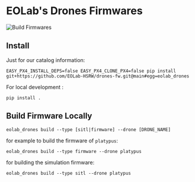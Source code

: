 # EOLab's Drones Firmwares

![Build Firmwares](https://github.com/EOLab-HSRW/drones-fw/actions/workflows/build-firmwares.yml/badge.svg)

## Install

Just for our catalog information:

```
EASY_PX4_INSTALL_DEPS=false EASY_PX4_CLONE_PX4=false pip install git+https://github.com/EOLab-HSRW/drones-fw.git@main#egg=eolab_drones
```

For local development :

```console
pip install .
```

## Build Firmware Locally

```console
eolab_drones build --type [sitl|firmware] --drone [DRONE_NAME]
```

for example to build the firmware of `platypus`:

```console
eolab_drones build --type firmware --drone platypus
```

for building the simulation firmware:

```console
eolab_drones build --type sitl --drone platypus
```
